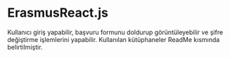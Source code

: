 # ErasmusReact.js
Kullanıcı giriş yapabilir, başvuru formunu doldurup görüntüleyebilir ve şifre değiştirme işlemlerini yapabilir. Kullanılan kütüphaneler ReadMe kısmında belirtilmiştir.
